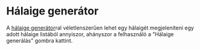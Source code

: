 # Hálaige generátor
A [hálaige generátor](https://peterpolgar.github.io/halaige-generator)ral véletlenszerűen lehet egy hálaigét megjeleníteni egy adott hálaige listából annyiszor, ahányszor a felhasználó a "Hálaige generálás" gombra kattint.
